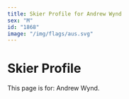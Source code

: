 ```yaml
---
title: Skier Profile for Andrew Wynd
sex: "M"
id: "1868"
image: "/img/flags/aus.svg" 
---
```


# Skier Profile

This page is for: Andrew Wynd.
    